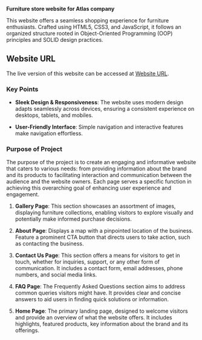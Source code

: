 **Furniture store website for Atlas company**

This website offers a seamless shopping experience for furniture enthusiasts. Crafted using HTML5, CSS3, and JavaScript, it follows an organized structure rooted in Object-Oriented Programming (OOP) principles and SOLID design practices.

## Website URL

The live version of this website can be accessed at [Website URL](https://wt-cw-1-gsa3.vercel.app/pages/home/index.html).

### Key Points

- **Sleek Design & Responsiveness**: The website uses modern design adapts seamlessly across devices, ensuring a consistent experience on desktops, tablets, and mobiles.

- **User-Friendly Interface**: Simple navigation and interactive features make navigation effortless.

### Purpose of Project

The purpose of the project is to create an engaging and informative website that caters to various needs: from providing information about the brand and its products to facilitating interaction and communication between the audience and the website owners. Each page serves a specific function in achieving this overarching goal of enhancing user experience and engagement.

1. **Gallery Page**: This section showcases an assortment of images, displaying furniture collections, enabling visitors to explore visually and potentially make informed purchase decisions.

2. **About Page**: Displays a map with a pinpointed location of the business. Feature a prominent CTA button that directs users to take action, such as contacting the business.

3. **Contact Us Page**: This section offers a means for visitors to get in touch, whether for inquiries, support, or any other form of communication. It includes a contact form, email addresses, phone numbers, and social media links.

4. **FAQ Page**: The Frequently Asked Questions section aims to address common queries visitors might have. It provides clear and concise answers to aid users in finding quick solutions or information.

5. **Home Page**: The primary landing page, designed to welcome visitors and provide an overview of what the website offers. It includes highlights, featured products, key information about the brand and its offerings.
